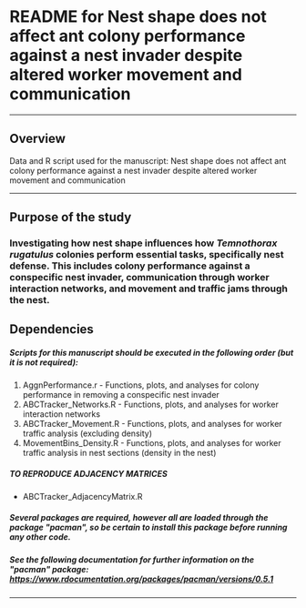 # README for Nest shape does not affect ant colony performance against a nest invader despite altered worker movement and communication

***

## Overview
Data and R script used for the manuscript: Nest shape does not affect ant colony performance against a nest invader despite altered worker movement and communication

***

## Purpose of the study
### Investigating how nest shape influences how _Temnothorax rugatulus_ colonies perform essential tasks, specifically nest defense. This includes colony performance against a conspecific nest invader, communication through worker interaction networks, and movement and traffic jams through the nest. 

## Dependencies 
##### Scripts for this manuscript should be executed in the following order (but it is not required): 
1. AggnPerformance.r - Functions, plots, and analyses for colony performance in removing a conspecific nest invader
2. ABCTracker_Networks.R - Functions, plots, and analyses for worker interaction networks
3. ABCTracker_Movement.R - Functions, plots, and analyses for worker traffic analysis (excluding density)
4. MovementBins_Density.R - Functions, plots, and analyses for worker traffic analysis in nest sections (density in the nest)

##### TO REPRODUCE ADJACENCY MATRICES
* ABCTracker_AdjacencyMatrix.R

##### Several packages are required, however all are loaded through the package "pacman", so be certain to install this package before running any other code.
##### See the following documentation for further information on the "pacman" package: https://www.rdocumentation.org/packages/pacman/versions/0.5.1 

***
